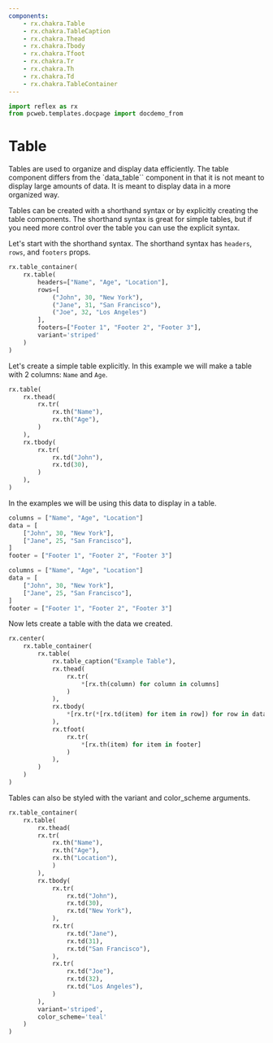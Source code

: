 ```yaml
---
components:
    - rx.chakra.Table
    - rx.chakra.TableCaption
    - rx.chakra.Thead
    - rx.chakra.Tbody
    - rx.chakra.Tfoot
    - rx.chakra.Tr
    - rx.chakra.Th
    - rx.chakra.Td
    - rx.chakra.TableContainer
---
```


```python exec
import reflex as rx
from pcweb.templates.docpage import docdemo_from
```

# Table

Tables are used to organize and display data efficiently.
The table component differs from the `data_table`` component in that it is not meant to display large amounts of data.
It is meant to display data in a more organized way.

Tables can be created with a shorthand syntax or by explicitly creating the table components.
The shorthand syntax is great for simple tables, but if you need more control over the table you can use the explicit syntax.

Let's start with the shorthand syntax.
The shorthand syntax has `headers`, `rows`, and `footers` props.

```python demo
rx.table_container(
    rx.table(
        headers=["Name", "Age", "Location"],
        rows=[
            ("John", 30, "New York"),
            ("Jane", 31, "San Francisco"),
            ("Joe", 32, "Los Angeles")
        ],
        footers=["Footer 1", "Footer 2", "Footer 3"],
        variant='striped'
    )
)
```

Let's create a simple table explicitly. In this example we will make a table with 2 columns: `Name` and `Age`.

```python demo
rx.table(
    rx.thead(
        rx.tr(
            rx.th("Name"),
            rx.th("Age"),
        )
    ),
    rx.tbody(
        rx.tr(
            rx.td("John"),
            rx.td(30),
        )
    ),
)
```

In the examples we will be using this data to display in a table.

```python exec
columns = ["Name", "Age", "Location"]
data = [
    ["John", 30, "New York"],
    ["Jane", 25, "San Francisco"],
]
footer = ["Footer 1", "Footer 2", "Footer 3"]
```

```python
columns = ["Name", "Age", "Location"]
data = [
    ["John", 30, "New York"],
    ["Jane", 25, "San Francisco"],
]
footer = ["Footer 1", "Footer 2", "Footer 3"]
```

Now lets create a table with the data we created.

```python eval
rx.center(
    rx.table_container(
        rx.table(
            rx.table_caption("Example Table"),
            rx.thead(
                rx.tr(
                    *[rx.th(column) for column in columns]
                )
            ),
            rx.tbody(
                *[rx.tr(*[rx.td(item) for item in row]) for row in data]
            ),
            rx.tfoot(
                rx.tr(
                    *[rx.th(item) for item in footer]
                )
            ),
        )
    )
)
```

Tables can also be styled with the variant and color_scheme arguments.

```python demo
rx.table_container(
    rx.table(
        rx.thead(
        rx.tr(
            rx.th("Name"),
            rx.th("Age"),
            rx.th("Location"),
            )
        ),
        rx.tbody(
            rx.tr(
                rx.td("John"),
                rx.td(30),
                rx.td("New York"),
            ),
            rx.tr(
                rx.td("Jane"), 
                rx.td(31),
                rx.td("San Francisco"),
            ),
            rx.tr(
                rx.td("Joe"),
                rx.td(32),
                rx.td("Los Angeles"),
            )
        ),
        variant='striped',
        color_scheme='teal'
    )
)
```

